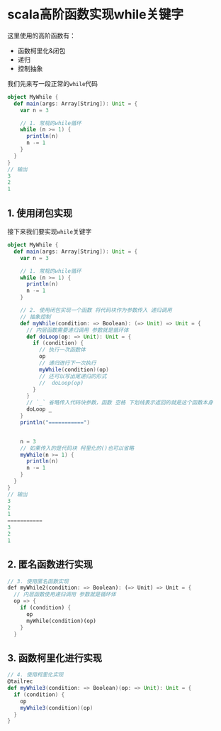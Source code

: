 # scala高阶函数实现while关键字

这里使用的高阶函数有：

- 函数柯里化&闭包
- 递归
- 控制抽象

我们先来写一段正常的`while`代码

```scala
object MyWhile {
  def main(args: Array[String]): Unit = {
    var n = 3

    // 1. 常规的while循环
    while (n >= 1) {
      println(n)
      n -= 1
    }
  }
}
// 输出
3
2
1
```

## 1. 使用闭包实现

接下来我们要实现`while`关键字

```scala
object MyWhile {
  def main(args: Array[String]): Unit = {
    var n = 3

    // 1. 常规的while循环
    while (n >= 1) {
      println(n)
      n -= 1
    }

    // 2. 使用闭包实现一个函数 将代码块作为参数传入 递归调用
    // 抽象控制
    def myWhile(condition: => Boolean): (=> Unit) => Unit = {
      // 内层函数需要递归调用 参数就是循环体
      def doLoop(op: => Unit): Unit = {
        if (condition) {
          // 执行一次函数体
          op
          // 递归进行下一次执行
          myWhile(condition)(op)
          // 还可以写出尾递归的形式
          //  doLoop(op)
        }
      }
      // `_` 省略传入代码块参数，函数 空格 下划线表示返回的就是这个函数本身
      doLoop _
    }
    println("===========")


    n = 3
	// 如果传入的是代码块 柯里化的()也可以省略
    myWhile(n >= 1) {
      println(n)
      n -= 1
    }
  }
}
// 输出
3
2
1
===========
3
2
1
```

## 2. 匿名函数进行实现

```rust
// 3. 使用匿名函数实现
def myWhile2(condition: => Boolean): (=> Unit) => Unit = {
  // 内层函数使用递归调用 参数就是循环体
  op => {
    if (condition) {
      op
      myWhile(condition)(op)
    }
  }
```

## 3. 函数柯里化进行实现

```scala
// 4. 使用柯里化实现
@tailrec
def myWhile3(condition: => Boolean)(op: => Unit): Unit = {
  if (condition) {
    op
    myWhile3(condition)(op)
  }
}
```

































